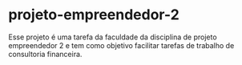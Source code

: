 # projeto-empreendedor-2

Esse projeto é uma tarefa da faculdade da disciplina de projeto empreendedor 2 e tem como objetivo facilitar tarefas de trabalho de consultoria financeira.
